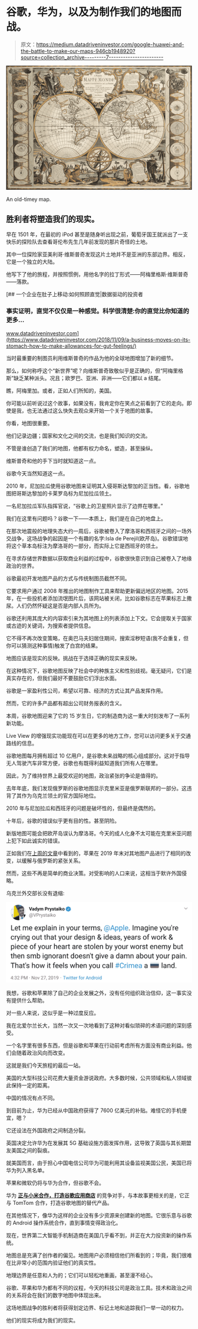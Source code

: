 # 谷歌，华为，以及为制作我们的地图而战。

> 原文：<https://medium.datadriveninvestor.com/google-huawei-and-the-battle-to-make-our-maps-946cb1948920?source=collection_archive---------7----------------------->

![](img/1ebeeb19f1bbca346d6dc323d8d2e699.png)

An old-timey map.

## 胜利者将塑造我们的现实。

早在 1501 年，在最初的 iPod 甚至是随身听出现之前，葡萄牙国王就派出了一支快乐的探险队去查看哥伦布先生几年前发现的那片奇怪的土地。

其中一位探险家亚美利哥·维斯普奇发现这片土地并不是亚洲的东部边界。相反，它是一个独立的大陆。

他写下了他的旅程，并按照惯例，用他名字的拉丁形式——阿梅里格斯·维斯普奇——落款。

[](https://www.datadriveninvestor.com/2018/11/09/a-business-moves-on-its-stomach-how-to-make-allowances-for-gut-feelings/) [## 一个企业在肚子上移动:如何照顾直觉|数据驱动的投资者

### 事实证明，直觉不仅仅是一种感觉。科学很清楚:你的直觉比你知道的更多…

www.datadriveninvestor.com](https://www.datadriveninvestor.com/2018/11/09/a-business-moves-on-its-stomach-how-to-make-allowances-for-gut-feelings/) 

当时最重要的制图员利用维斯普奇的作品为他的全球地图增加了新的细节。

那么，如何称呼这个“新世界”呢？向维斯普奇致敬似乎是正确的，但“阿梅里格斯”缺乏某种派头。况且；欧罗巴、亚洲、非洲——它们都以 a 结尾。

瞧，阿梅里加。或者，正如人们所知的，美国。

你可能以前听说过这个故事，如果没有，我肯定你在笑点之前看到了它的走向。即使是我，也无法通过这么快失去观众来开始一个关于地图的故事。

你看，地图很重要。

他们记录边疆；国家和文化之间的交流，也是我们知识的交流。

不管是谁创造了我们的地图，他都有权力命名，塑造，甚至操纵。

维斯普奇和他的手下当时就知道这一点。

谷歌今天当然知道这一点。

2010 年，尼加拉瓜使用谷歌地图来证明其入侵哥斯达黎加的正当性。看，谷歌地图把哥斯达黎加的卡莱罗岛标为尼加拉瓜领土。

一名尼加拉瓜军队指挥官说，“谷歌上的卫星照片显示了边界在哪里。”

我们在这里有问题吗？谷歌一下——本质上，我们是在自己的地盘上。

在那次地震般的地理失态大约一周后，谷歌被卷入了摩洛哥和西班牙之间的一场外交战争，这场战争的起因是一个有趣的名字:Isla de Perejil(欧芹岛)。谷歌错误地将这个草本岛标注为摩洛哥的一部分，而实际上它是西班牙的领土。

在寻求存储世界数据以获取商业利益的过程中，谷歌很快意识到自己被卷入了地缘政治的世界。

谷歌最初开发地图产品的方式与传统制图员截然不同。

它要求用户通过 2008 年推出的地图制作工具来帮助更新偏远地区的地图。2015 年，在一些投机者添加流氓图片后，该网站被关闭，比如谷歌标志在苹果标志上撒尿。人们仍然怀疑这是否是内部人员所为。

谷歌还利用其庞大的内容索引来为其地图上的列表添加上下文。它会提取关于国家或古迹的关键词，为搜索者提供信息。

它不得不再次改变策略，在奥巴马夫妇居住期间，搜索淫秽短语(我不会重复，但你可以猜测这种事情)触发了白宫的结果。

地图应该是现实的反映。挑战在于选择正确的现实来反映。

在这种情况下，谷歌地图反映了社会中的种族主义和性别歧视。毫无疑问，它们是真实存在的，但我们最好不要鼓励它们浮出水面。

谷歌是一家盈利性公司，希望以可靠、经济的方式让其产品发挥作用。

然而，它的许多产品都有超出公司财务报表的含义。

本周，谷歌地图迎来了它的 15 岁生日，它的制造商为这一重大时刻发布了一系列新功能。

Live View 的增强现实功能现在可以在更多的地方工作，您可以访问更多关于交通路线的信息。

谷歌地图每月拥有超过 10 亿用户，是谷歌未来战略的核心组成部分。这对于指导无人驾驶汽车非常方便，谷歌也有既得利益知道我们所有人在哪里。

因此，为了维持世界上最受欢迎的地图，政治紧张的争论是值得的。

去年年底，我们发现俄罗斯的谷歌地图显示克里米亚是俄罗斯联邦的一部分。这违背了其作为乌克兰领土的官方国际地位。

2010 年与尼加拉瓜和西班牙的问题是破坏性的，但最终是偶然的。

十年后，谷歌的错误似乎更有目的性。甚至阴险。

新版地图可能会把欧芹岛误认为摩洛哥。今天的成人化身不太可能在克里米亚问题上犯下如此诚实的错误。

正如我们在[上周的文章](https://medium.com/@clarkboyd/january-2020-a-flavor-of-the-month-4427d9962eea)中看到的，苹果在 2019 年末对其地图产品进行了相同的改变，以缓解与俄罗斯的紧张关系。

然而，这些不再是简单的商业决策。对受影响的人口来说，这相当于默许外国侵略。

乌克兰外交部长没有退缩:

![](img/f392534fbb2c31733ff3b163d281a932.png)

我想，谷歌和苹果除了自己的企业发展之外，没有任何组织政治信仰，这一事实没有提供什么帮助。

对一些人来说，这似乎是一种过度反应。

我在北爱尔兰长大，当然一次又一次地看到了这种对看似琐碎的术语问题的深刻感受。

一个名字里有很多东西，但是谷歌和苹果在行动前考虑所有方面没有商业利益。他们会随着政治风向而改变。

这就是我们今天旅程的最后一站。

美国的大型科技公司花费大量资金游说政府。大多数时候，公共领域和私人领域彼此保持一定的距离。

中国的情况有点不同。

到目前为止，华为已经从中国政府获得了 7600 亿美元的补贴。难怪它的手机便宜，嗯？

它还设法在外国政府之间制造分裂。

英国决定允许华为在发展其 5G 基础设施方面发挥作用，这导致了英国与其长期盟友美国之间的裂痕。

就美国而言，由于担心中国电信公司华为可能利用其设备监视美国公民，美国已将华为列入黑名单。

苹果和微软仍将与华为合作，但谷歌不会。

华为 [**正与小米合作，打造谷歌应用商店**](https://www.theverge.com/2020/2/6/21126118/huawei-xiaomi-vivo-oppo-app-store-platform-google-play-dominance-worldwide) 的竞争对手，与本故事更相关的是，它正与 TomTom 合作，打造谷歌地图的替代产品。

在其他情况下，像华为这样的企业没有多少资源来创建新的地图。它很乐意与谷歌的 Android 操作系统合作，直到事情变得政治化。

现在，世界第二大智能手机制造商在美国几乎看不到，并正在大力投资新的操作系统。

地图总是充满了创作者的偏见。地图用户必须相信他们所看到的；毕竟，我们很难在比非常小的范围内验证他们的真实性。

地理边界是任意和人为的；它们可以轻松地重画，甚至漫不经心。

谷歌、苹果和华为都有不同的议程，今天的科技公司是政治工具。技术和政治之间的关系将会在我们的数字地图中体现出来。

这场地图战争的胜利者将获得划定边界、标记土地和追踪我们一举一动的权力。

他们的现实将成为我们的现实。